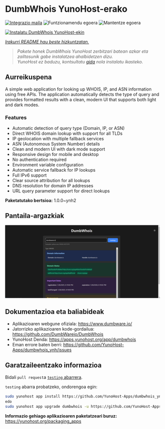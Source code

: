 <!--
Ohart ongi: README hau automatikoki sortu da <https://github.com/YunoHost/apps/tree/master/tools/readme_generator>ri esker
EZ editatu eskuz.
-->

# DumbWhois YunoHost-erako

[![Integrazio maila](https://apps.yunohost.org/badge/integration/dumbwhois)](https://ci-apps.yunohost.org/ci/apps/dumbwhois/)
![Funtzionamendu egoera](https://apps.yunohost.org/badge/state/dumbwhois)
![Mantentze egoera](https://apps.yunohost.org/badge/maintained/dumbwhois)

[![Instalatu DumbWhois YunoHost-ekin](https://install-app.yunohost.org/install-with-yunohost.svg)](https://install-app.yunohost.org/?app=dumbwhois)

*[Irakurri README hau beste hizkuntzatan.](./ALL_README.md)*

> *Pakete honek DumbWhois YunoHost zerbitzari batean azkar eta zailtasunik gabe instalatzea ahalbidetzen dizu.*  
> *YunoHost ez baduzu, kontsultatu [gida](https://yunohost.org/install) nola instalatu ikasteko.*

## Aurreikuspena

A simple web application for looking up WHOIS, IP, and ASN information using free APIs. The application automatically detects the type of query and provides formatted results with a clean, modern UI that supports both light and dark modes.

### Features

- Automatic detection of query type (Domain, IP, or ASN)
- Direct WHOIS domain lookup with support for all TLDs
- IP geolocation with multiple fallback services
- ASN (Autonomous System Number) details
- Clean and modern UI with dark mode support
- Responsive design for mobile and desktop
- No authentication required
- Environment variable configuration
- Automatic service fallback for IP lookups
- Full IPv6 support
- Clear source attribution for all lookups
- DNS resolution for domain IP addresses
- URL query parameter support for direct lookups


**Paketatutako bertsioa:** 1.0.0~ynh2

## Pantaila-argazkiak

![DumbWhois(r)en pantaila-argazkia](./doc/screenshots/screenshot.png)

## Dokumentazioa eta baliabideak

- Aplikazioaren webgune ofiziala: <https://www.dumbware.io/>
- Jatorrizko aplikazioaren kode-gordailua: <https://github.com/DumbWareio/DumbWhois>
- YunoHost Denda: <https://apps.yunohost.org/app/dumbwhois>
- Eman errore baten berri: <https://github.com/YunoHost-Apps/dumbwhois_ynh/issues>

## Garatzaileentzako informazioa

Bidali `pull request`a [`testing` abarrera](https://github.com/YunoHost-Apps/dumbwhois_ynh/tree/testing).

`testing` abarra probatzeko, ondorengoa egin:

```bash
sudo yunohost app install https://github.com/YunoHost-Apps/dumbwhois_ynh/tree/testing --debug
edo
sudo yunohost app upgrade dumbwhois -u https://github.com/YunoHost-Apps/dumbwhois_ynh/tree/testing --debug
```

**Informazio gehiago aplikazioaren paketatzeari buruz:** <https://yunohost.org/packaging_apps>
